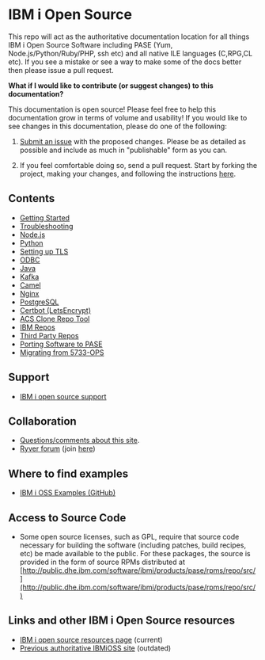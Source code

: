 
# IBM i Open Source

This repo will act as the authoritative documentation location for all things
IBM i Open Source Software including PASE (Yum, Node.js/Python/Ruby/PHP, ssh
etc) and all native ILE languages (C,RPG,CL etc).  If you see a mistake or see a
way to make some of the docs better then please issue a pull request.

**What if I would like to contribute (or suggest changes) to this documentation?**

This documentation is open source! Please feel free to help this documentation
grow in terms of volume and usability! If you would like to see changes in this
documentation, please do one of the following:

1. [Submit an issue](https://github.com/IBM/ibmi-oss-docs/issues/new/choose) with the
  proposed changes. Please be as detailed as possible and include as much in
  "publishable" form as you can.

2. If you feel comfortable doing so, send a pull request. Start by forking the
  project, making your changes, and following the instructions
  [here](https://docs.github.com/en/pull-requests/collaborating-with-pull-requests/proposing-changes-to-your-work-with-pull-requests/creating-a-pull-request).

## Contents

- [Getting Started](yum/README.md)
- [Troubleshooting](troubleshooting/README.md)
- [Node.js](nodejs/README.md)
- [Python](python/README.md)
- [Setting up TLS](tls/README.md)
- [ODBC](odbc/README.md)
- [Java](java/README.md)
- [Kafka](kafka/README.md)
- [Camel](camel/README.md)
- [Nginx](nginx.md)
- [PostgreSQL](postgresql.md)
- [Certbot (LetsEncrypt)](certbot.md)
- [ACS Clone Repo Tool](acscloner/README.md)
- [IBM Repos](yum/IBM_REPOS.md)
- [Third Party Repos](yum/3RD_PARTY_REPOS.md)
- [Porting Software to PASE](porting/README.md)
- [Migrating from 5733-OPS](troubleshooting/5733OPS_MIGRATION.md)

## Support

- [IBM i open source support](http://ibm.biz/ibmi-oss-support)

## Collaboration

- [Questions/comments about this site](https://github.com/IBM/ibmi-oss-docs/issues/new/choose).
- [Ryver forum](http://ibm.biz/ibmioss-chat) (join [here](http://ibm.biz/ibmioss-chat-join))

## Where to find examples

- [IBM i OSS Examples (GitHub)](http://github.com/IBM/ibmi-oss-examples)

## Access to Source Code

- Some open source licenses, such as GPL, require that source code necessary
for building the software (including patches, build recipes, etc) be made
available to the public. For these packages, the source is provided in the form
of source RPMs distributed at
[http://public.dhe.ibm.com/software/ibmi/products/pase/rpms/repo/src/](http://public.dhe.ibm.com/software/ibmi/products/pase/rpms/repo/src/)

## Links and other IBM i Open Source resources

- [IBM i open source resources page](http://ibm.biz/ibmioss) (current)
- [Previous authoritative IBMiOSS site](https://www.ibm.com/developerworks/community/wikis/home?lang=en#!/wiki/IBM%20i%20Technology%20Updates/page/Open%20Source%20Technologies) (outdated)
